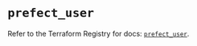 # `prefect_user`

Refer to the Terraform Registry for docs: [`prefect_user`](https://registry.terraform.io/providers/prefecthq/prefect/2.89.0/docs/resources/user).
